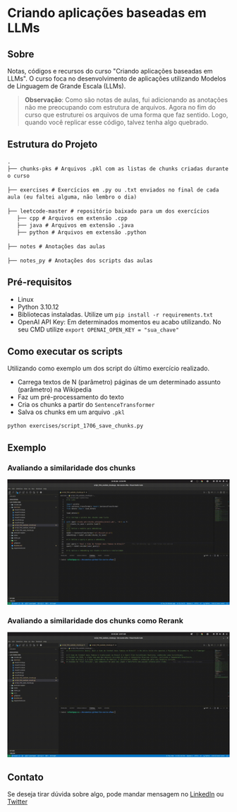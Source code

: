 # Criando aplicações baseadas em LLMs

## Sobre

Notas, códigos e recursos do curso "Criando aplicações baseadas em LLMs". O curso foca no desenvolvimento de aplicações utilizando Modelos de Linguagem de Grande Escala (LLMs).

> **Observação**: Como são notas de aulas, fui adicionando as anotações não me preocupando com estrutura de arquivos. Agora no fim do curso que estruturei os arquivos de uma forma que faz sentido. Logo, quando você replicar esse código, talvez tenha algo quebrado.

## Estrutura do Projeto


```
.
├── chunks-pks # Arquivos .pkl com as listas de chunks criadas durante o curso

├── exercises # Exercícios em .py ou .txt enviados no final de cada aula (eu faltei alguma, não lembro o dia)

├── leetcode-master # repositório baixado para um dos exercícios
   ├── cpp # Arquivos em extensão .cpp
   ├── java # Arquivos em extensão .java
   ├── python # Arquivos em extensão .python

├── notes # Anotações das aulas

├── notes_py # Anotações dos scripts das aulas

```

## Pré-requisitos 

- Linux
- Python 3.10.12
- Bibliotecas instaladas. Utilize um `pip install -r requirements.txt`
- OpenAI API Key: Em determinados momentos eu acabo utilizando. No seu CMD utilize `export OPENAI_OPEN_KEY = "sua_chave"`

## Como executar os scripts

Utilizando como exemplo um dos script do último exercício realizado. 

- Carrega textos de N (parâmetro) páginas de um determinado assunto (parâmetro) na Wikipedia
- Faz um pré-processamento do texto
- Cria os chunks a partir do `SentenceTransformer`
- Salva os chunks em um arquivo `.pkl`

```
python exercises/script_1706_save_chunks.py
```

## Exemplo

### Avaliando a similaridade dos chunks

![Alt Text](gif-file1.gif)

### Avaliando a similaridade dos chunks como Rerank

![Alt Text](gif-file2.gif)

## Contato

Se deseja tirar dúvida sobre algo, pode mandar mensagem no [LinkedIn](https://www.linkedin.com/in/rafael-barbosa0) ou [Twitter](https://x.com/rafaelbarbosa_s)
